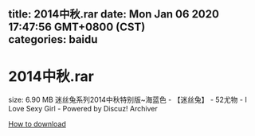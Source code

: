 
title: 2014中秋.rar
date: Mon Jan 06 2020 17:47:56 GMT+0800 (CST)    
categories: baidu
---

# 2014中秋.rar
size: 6.90 MB
 迷丝兔系列2014中秋特别版~海蓝色 - 【迷丝兔】 - 52尤物 - I Love Sexy Girl - Powered by Discuz! Archiver
 

[How to download](https://bpcam.bemobtrk.com/go/2ceec3aa-1ca2-46d6-b9ff-aaa5c184517c?jno=33)